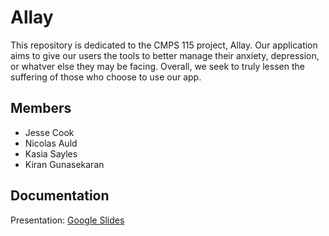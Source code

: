 # Allay
This repository is dedicated to the CMPS 115 project, Allay. Our application aims to give our users the tools to better manage their anxiety, depression, or whatver else they may be facing. Overall, we seek to truly lessen the suffering of those who choose to use our app.

## Members
* Jesse Cook
* Nicolas Auld
* Kasia Sayles
* Kiran Gunasekaran

## Documentation
Presentation: [Google Slides](https://docs.google.com/presentation/d/1SKtrkf1yjjLZdARKhn2IcHbai7ohWzQ--rJuTrSeF6c/edit?usp=sharing)
